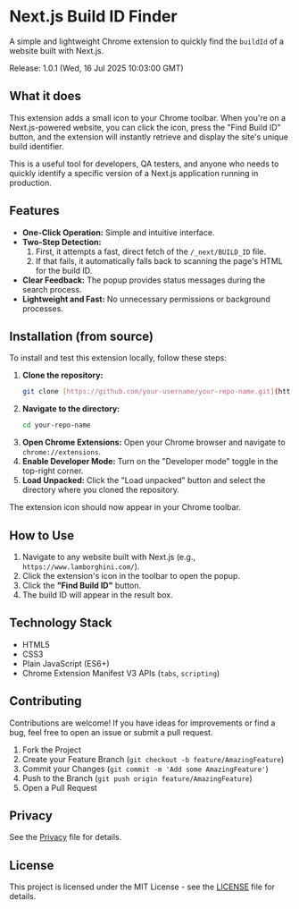 # Next.js Build ID Finder

A simple and lightweight Chrome extension to quickly find the `buildId` of a website built with Next.js.

Release: 1.0.1 (Wed, 16 Jul 2025 10:03:00 GMT)

## What it does

This extension adds a small icon to your Chrome toolbar. When you're on a Next.js-powered website, you can click the icon, press the "Find Build ID" button, and the extension will instantly retrieve and display the site's unique build identifier.

This is a useful tool for developers, QA testers, and anyone who needs to quickly identify a specific version of a Next.js application running in production.

## Features

-   **One-Click Operation:** Simple and intuitive interface.
-   **Two-Step Detection:**
    1.  First, it attempts a fast, direct fetch of the `/_next/BUILD_ID` file.
    2.  If that fails, it automatically falls back to scanning the page's HTML for the build ID.
-   **Clear Feedback:** The popup provides status messages during the search process.
-   **Lightweight and Fast:** No unnecessary permissions or background processes.

## Installation (from source)

To install and test this extension locally, follow these steps:

1.  **Clone the repository:**
    ```bash
    git clone [https://github.com/your-username/your-repo-name.git](https://github.com/your-username/your-repo-name.git)
    ```
2.  **Navigate to the directory:**
    ```bash
    cd your-repo-name
    ```
3.  **Open Chrome Extensions:**
    Open your Chrome browser and navigate to `chrome://extensions`.
4.  **Enable Developer Mode:**
    Turn on the "Developer mode" toggle in the top-right corner.
5.  **Load Unpacked:**
    Click the "Load unpacked" button and select the directory where you cloned the repository.

The extension icon should now appear in your Chrome toolbar.

## How to Use

1.  Navigate to any website built with Next.js (e.g., `https://www.lamborghini.com/`).
2.  Click the extension's icon in the toolbar to open the popup.
3.  Click the **"Find Build ID"** button.
4.  The build ID will appear in the result box.

## Technology Stack

-   HTML5
-   CSS3
-   Plain JavaScript (ES6+)
-   Chrome Extension Manifest V3 APIs (`tabs`, `scripting`)

## Contributing

Contributions are welcome! If you have ideas for improvements or find a bug, feel free to open an issue or submit a pull request.

1.  Fork the Project
2.  Create your Feature Branch (`git checkout -b feature/AmazingFeature`)
3.  Commit your Changes (`git commit -m 'Add some AmazingFeature'`)
4.  Push to the Branch (`git push origin feature/AmazingFeature`)
5.  Open a Pull Request

## Privacy

See the [Privacy](PRIVACY.md) file for details.

## License

This project is licensed under the MIT License - see the [LICENSE](LICENSE) file for details.
